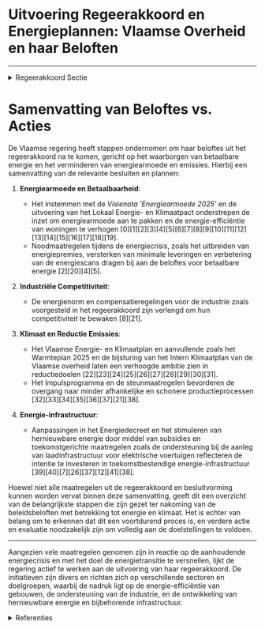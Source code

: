 # Uitvoering Regeerakkoord en Energieplannen: Vlaamse Overheid en haar Beloften

---

<details>
        <summary>Regeerakkoord Sectie </summary>
        <p>1.8.3 Betaalbare energie Het vergroten van het maatschappelijk draagvlak voor de noodzakelijke energietransitie en omslag naar een klimaatneutrale samenleving is essen-tieel. De Vlaamse regering zal, in samenspraak met het federale niveau, vanuit die optiek waken over de betaalbaarheid van de energiefactuur voor gezinnen en de onderdelen van de energie-factuur kritisch vergelijken met omliggende landen. Klimaatbeleid is veel ruimer dan louter maatre-gelen op elektriciteitsverbruik. Loutere financie-ring van klimaatbeleid via de elektriciteitsfactuur remt bovendien nieuwe klimaatvriendelijke elektrische toepassingen voor transport en verwarming af. Daarom zorgen we dat de meer-kosten op de elektriciteitsfactuur zeker niet verder toenemen als gevolg van Vlaams beleid. De Vlaamse regering wil de komende jaren extra inzetten op een daling van energiearmoede. Daarom zetten we het Energiearmoede-programma verder, in overleg met alle betrok-kenen op het terrein. Eerste aandacht gaat naar structurele verbetering van de energieprestatie van de woning. Gerichte financiële steun voor energiebesparende maatregelen, intensieve begeleiding en verscherping van normen blijven cruciaal. Om de doelgroep beter te bereiken werken we samen met de lokale partners. De digitale meter geeft mogelijkheden budgetont-sporing tijdig te detecteren en aan te pakken. Ook voor de industrie willen we energie betaal-baar houden en hun competitiviteit bewaken. Zij zijn een belangrijke motor van de welvaart in Vlaanderen en zullen daarenboven een belang-rijke rol moeten spelen in de ontwikkeling van innovatieve oplossingen voor de klimaatuitdaging. We willen dan ook de energienorm omzetten in effectieve maatregelen zodat we de onderne-mingen met hun innovatieve slagkracht hier in Vlaanderen houden. We verlengen de huidige maximaal toegelaten compensatieregeling voor de indirecte carbon leakage in afstemming op de energienorm en gefinancierd door het klimaatfonds. Dit is nood-zakelijk om de internationale competitiviteit van onze ondernemingen te</p>
        </details> 

# Samenvatting van Beloftes vs. Acties

De Vlaamse regering heeft stappen ondernomen om haar beloftes uit het regeerakkoord na te komen, gericht op het waarborgen van betaalbare energie en het verminderen van energiearmoede en emissies. Hierbij een samenvatting van de relevante besluiten en plannen:

1. **Energiearmoede en Betaalbaarheid**:
    - Het instemmen met de *Visienota 'Energiearmoede 2025'* en de uitvoering van het Lokaal Energie- en Klimaatpact onderstrepen de inzet om energiearmoede aan te pakken en de energie-efficiëntie van woningen te verhogen \[0\]\[1\]\[2\]\[3\]\[4\]\[5\]\[6\]\[7\]\[8\]\[9\]\[10\]\[11\]\[12\]\[13\]\[14\]\[15\]\[16\]\[17\]\[18\]\[19\].
    - Noodmaatregelen tijdens de energiecrisis, zoals het uitbreiden van energiepremies, versterken van minimale leveringen en verbetering van de energiescans dragen bij aan de beloftes voor betaalbare energie \[2\]\[20\]\[4\]\[5\].

2. **Industriële Competitiviteit**:
    - De energienorm en compensatieregelingen voor de industrie zoals voorgesteld in het regeerakkoord zijn verlengd om hun competitiviteit te bewaken \[8\]\[21\].

3. **Klimaat en Reductie Emissies**:
    - Het Vlaamse Energie- en Klimaatplan en aanvullende zoals het Warmteplan 2025 en de bijsturing van het Intern Klimaatplan van de Vlaamse overheid laten een verhoogde ambitie zien in reductiedoelen \[22\]\[23\]\[24\]\[25\]\[26\]\[27\]\[28\]\[29\]\[30\]\[31\].
    - Het Impulsprogramma en de steunmaatregelen bevorderen de overgang naar minder afhankelijke en schonere productieprocessen \[32\]\[33\]\[34\]\[35\]\[36\]\[37\]\[21\]\[38\].

4. **Energie-infrastructuur**:
    - Aanpassingen in het Energiedecreet en het stimuleren van hernieuwbare energie door middel van subsidies en toekomstgerichte maatregelen zoals de ondersteuning bij de aanleg van laadinfrastructuur voor elektrische voertuigen reflecteren de intentie te investeren in toekomstbestendige energie-infrastructuur \[39\]\[40\]\[7\]\[26\]\[37\]\[12\]\[41\]\[38\].

Hoewel niet alle maatregelen uit de regeerakkoord en besluitvorming kunnen worden vervat binnen deze samenvatting, geeft dit een overzicht van de belangrijkste stappen die zijn gezet ter nakoming van de beleidsbeloften met betrekking tot energie en klimaat. Het is echter van belang om te erkennen dat dit een voortdurend proces is, en verdere actie en evaluatie noodzakelijk zijn om volledig aan de doelstellingen te voldoen.

---

Aangezien vele maatregelen genomen zijn in reactie op de aanhoudende energiecrisis en met het doel de energietransitie te versnellen, lijkt de regering actief te werken aan de uitvoering van haar regeerakkoord. De initiatieven zijn divers en richten zich op verschillende sectoren en doelgroepen, waarbij de nadruk ligt op de energie-efficiëntie van gebouwen, de ondersteuning van de industrie, en de ontwikkeling van hernieuwbare energie en bijbehorende infrastructuur.

<details>
        <summary> Referenties</summary>
        **[\[0\]](https://beslissingenvlaamseregering.vlaanderen.be/?search=Visienota%20%27Energiearmoede%202025%27&dateOption=select&startDate=2021-12-10T09%3A00%3A00Z&endDate=2021-12-10T09%3A00%3A00Z)** : **(2021-12-10)** Visienota 'Energiearmoede 2025' 

**[\[1\]](https://beslissingenvlaamseregering.vlaanderen.be/?search=9%20miljoen%20euro%20subsidie%20aan%20Vlaamse%20gemeenten%20voor%20klimaatacties%20ter%20uitvoering%20van%20het%20Lokaal%20Energie%20en%20Klimaatpact%202.1&dateOption=select&startDate=2022-12-16T09%3A00%3A00Z&endDate=2022-12-16T09%3A00%3A00Z)** : **(2022-12-16)** 9 miljoen euro subsidie aan Vlaamse gemeenten voor klimaatacties ter uitvoering van het Lokaal Energie en Klimaatpact 2.1 

**[\[2\]](https://beslissingenvlaamseregering.vlaanderen.be/?search=Noodmaatregelen%20energiecrisis%3A%20wijziging%20energiebesluit&dateOption=select&startDate=2022-09-30T09%3A30%3A00Z&endDate=2022-09-30T09%3A30%3A00Z)** : **(2022-09-30)** Noodmaatregelen energiecrisis: wijziging energiebesluit 

**[\[3\]](https://beslissingenvlaamseregering.vlaanderen.be/?search=Online%20platform%20voor%20faciliteren%20tegemoetkomingen%20ter%20bevordering%20van%20rationeel%20energiegebruik%20en%20-beheer%20en%20gebruik%20hernieuwbare%20energiebronnen&dateOption=select&startDate=2023-07-07T09%3A00%3A00Z&endDate=2023-07-07T09%3A00%3A00Z)** : **(2023-07-07)** Online platform voor faciliteren tegemoetkomingen ter bevordering van rationeel energiegebruik en -beheer en gebruik hernieuwbare energiebronnen 

**[\[4\]](https://beslissingenvlaamseregering.vlaanderen.be/?search=Wijziging%20Energiebesluit%3A%20Online%20platform%20voor%20faciliteren%20tegemoetkomingen%2C%20plaatsing%20digitale%20meters%2C%20premies&dateOption=select&startDate=2023-10-27T08%3A00%3A00Z&endDate=2023-10-27T08%3A00%3A00Z)** : **(2023-10-27)** Wijziging Energiebesluit: Online platform voor faciliteren tegemoetkomingen, plaatsing digitale meters, premies 

**[\[5\]](https://beslissingenvlaamseregering.vlaanderen.be/?search=Wijziging%20Energiebesluit%3A%20Online%20platform%20voor%20faciliteren%20tegemoetkomingen%2C%20plaatsing%20digitale%20meters%2C%20premies&dateOption=select&startDate=2023-11-17T09%3A00%3A00Z&endDate=2023-11-17T09%3A00%3A00Z)** : **(2023-11-17)** Wijziging Energiebesluit: Online platform voor faciliteren tegemoetkomingen, plaatsing digitale meters, premies 

**[\[6\]](https://beslissingenvlaamseregering.vlaanderen.be/?search=Plan%20Vlaamse%20Veerkracht%3A%20Besteding%20middelen%20Vlaams%20Klimaatfonds%20voor%20energetische%20renovatie%20gebouwen%20publieke%20sector&dateOption=select&startDate=2022-11-10T07%3A00%3A00Z&endDate=2022-11-10T07%3A00%3A00Z)** : **(2022-11-10)** Plan Vlaamse Veerkracht: Besteding middelen Vlaams Klimaatfonds voor energetische renovatie gebouwen publieke sector 

**[\[7\]](https://beslissingenvlaamseregering.vlaanderen.be/?search=Online%20platform%20voor%20faciliteren%20tegemoetkomingen%20ter%20bevordering%20van%20rationeel%20energiegebruik%20en%20-beheer%20en%20gebruik%20hernieuwbare%20energiebronnen&dateOption=select&startDate=2023-10-13T08%3A00%3A00Z&endDate=2023-10-13T08%3A00%3A00Z)** : **(2023-10-13)** Online platform voor faciliteren tegemoetkomingen ter bevordering van rationeel energiegebruik en -beheer en gebruik hernieuwbare energiebronnen 

**[\[8\]](https://beslissingenvlaamseregering.vlaanderen.be/?search=Steun%20ondernemingen%20voor%20compensatie%20indirecte%20emissiekosten%3A%20wijzigingsbesluit&dateOption=select&startDate=2023-07-14T08%3A00%3A00Z&endDate=2023-07-14T08%3A00%3A00Z)** : **(2023-07-14)** Steun ondernemingen voor compensatie indirecte emissiekosten: wijzigingsbesluit 

**[\[9\]](https://beslissingenvlaamseregering.vlaanderen.be/?search=Energie%20en%20klimaat%20als%20transversaal%20thema&dateOption=select&startDate=2020-04-03T08%3A00%3A00Z&endDate=2020-04-03T08%3A00%3A00Z)** : **(2020-04-03)** Energie en klimaat als transversaal thema 

**[\[10\]](https://beslissingenvlaamseregering.vlaanderen.be/?search=Herverdelingsbesluit%20besteding%20middelen%20uit%20Vlaams%20Klimaatfonds&dateOption=select&startDate=2022-12-02T09%3A00%3A00Z&endDate=2022-12-02T09%3A00%3A00Z)** : **(2022-12-02)** Herverdelingsbesluit besteding middelen uit Vlaams Klimaatfonds 

**[\[11\]](https://beslissingenvlaamseregering.vlaanderen.be/?search=Herverdeling%20provisie%20Vlaams%20Klimaatfonds%20%28VKF%29%20voor%20maatregelen%20die%20bijdragen%20aan%20de%20Vlaamse%20klimaatdoelstellingen&dateOption=select&startDate=2023-11-23T16%3A00%3A00Z&endDate=2023-11-23T16%3A00%3A00Z)** : **(2023-11-23)** Herverdeling provisie Vlaams Klimaatfonds (VKF) voor maatregelen die bijdragen aan de Vlaamse klimaatdoelstellingen 

**[\[12\]](https://beslissingenvlaamseregering.vlaanderen.be/?search=Openbaredienstverplichting%20elektriciteitsdistributienetbeheerders%3A%20wijziging%20Energiebesluit&dateOption=select&startDate=2022-02-25T09%3A00%3A00Z&endDate=2022-02-25T09%3A00%3A00Z)** : **(2022-02-25)** Openbaredienstverplichting elektriciteitsdistributienetbeheerders: wijziging Energiebesluit 

**[\[13\]](https://beslissingenvlaamseregering.vlaanderen.be/?search=Plan%20Vlaamse%20Veerkracht%3A%20Vlaamse%20Energiebedrijf%20%28VEB%29%20energie-effici%C3%ABntie%20Vlaamse%20overheid&dateOption=select&startDate=2021-07-16T06%3A00%3A00Z&endDate=2021-07-16T06%3A00%3A00Z)** : **(2021-07-16)** Plan Vlaamse Veerkracht: Vlaamse Energiebedrijf (VEB) energie-efficiëntie Vlaamse overheid 

**[\[14\]](https://beslissingenvlaamseregering.vlaanderen.be/?search=Cofinanciering%20Vlaams%20Klimaatfonds%3A%20energetische%20renovaties%20en%20vervangingsbouw%20van%20sociale%20huurwoningen&dateOption=select&startDate=2022-07-08T08%3A00%3A00Z&endDate=2022-07-08T08%3A00%3A00Z)** : **(2022-07-08)** Cofinanciering Vlaams Klimaatfonds: energetische renovaties en vervangingsbouw van sociale huurwoningen 

**[\[15\]](https://beslissingenvlaamseregering.vlaanderen.be/?search=Herverdelingsbesluit%20premies%20zero-emissievoertuigen&dateOption=select&startDate=2019-12-20T09%3A00%3A00Z&endDate=2019-12-20T09%3A00%3A00Z)** : **(2019-12-20)** Herverdelingsbesluit premies zero-emissievoertuigen 

**[\[16\]](https://beslissingenvlaamseregering.vlaanderen.be/?search=Subsidie%20gemeenten%20voor%20klimaatacties%20ter%20uitvoering%20Lokaal%20Energie-%20en%20Klimaatpact%202023&dateOption=select&startDate=2023-07-07T09%3A00%3A00Z&endDate=2023-07-07T09%3A00%3A00Z)** : **(2023-07-07)** Subsidie gemeenten voor klimaatacties ter uitvoering Lokaal Energie- en Klimaatpact 2023 

**[\[17\]](https://beslissingenvlaamseregering.vlaanderen.be/?search=Maatregelen%20ondersteuning%20Vlaamse%20woningmarkt%20tijdens%20energiecrisis&dateOption=select&startDate=2022-10-07T08%3A00%3A00Z&endDate=2022-10-07T08%3A00%3A00Z)** : **(2022-10-07)** Maatregelen ondersteuning Vlaamse woningmarkt tijdens energiecrisis 

**[\[18\]](https://beslissingenvlaamseregering.vlaanderen.be/?search=Verzameldecreet%20energie&dateOption=select&startDate=2022-07-08T08%3A00%3A00Z&endDate=2022-07-08T08%3A00%3A00Z)** : **(2022-07-08)** Verzameldecreet energie 

**[\[19\]](https://beslissingenvlaamseregering.vlaanderen.be/?search=Invoeren%20Vlaams%20regelgevend%20kader%20voor%20flexibiliteit%20op%20het%20laag-%20en%20middenspanningsdistributienet%20en%20het%20invoeren%20van%20een%20kader%20voor%20ondersteunende%20diensten%20en%20flexibiliteit%20voor%20de%20distributienetbeheerder&dateOption=select&startDate=2022-05-20T08%3A00%3A00Z&endDate=2022-05-20T08%3A00%3A00Z)** : **(2022-05-20)** Invoeren Vlaams regelgevend kader voor flexibiliteit op het laag- en middenspanningsdistributienet en het invoeren van een kader voor ondersteunende diensten en flexibiliteit voor de distributienetbeheerder 

**[\[20\]](https://beslissingenvlaamseregering.vlaanderen.be/?search=Noodmaatregelen%20energiecrisis%3A%20wijziging%20energiebesluit&dateOption=select&startDate=2022-10-19T08%3A30%3A00Z&endDate=2022-10-19T08%3A30%3A00Z)** : **(2022-10-19)** Noodmaatregelen energiecrisis: wijziging energiebesluit 

**[\[21\]](https://beslissingenvlaamseregering.vlaanderen.be/?search=Impulsprogramma%20energiemaatregelen%20ondernemingen%20voor%20onder%20meer%20de%20versnelde%20vergroening%20warmtevraag%20niet-ETS%20industrie%20in%20Vlaanderen&dateOption=select&startDate=2022-12-02T09%3A00%3A00Z&endDate=2022-12-02T09%3A00%3A00Z)** : **(2022-12-02)** Impulsprogramma energiemaatregelen ondernemingen voor onder meer de versnelde vergroening warmtevraag niet-ETS industrie in Vlaanderen 

**[\[22\]](https://beslissingenvlaamseregering.vlaanderen.be/?search=Visienota%20%27Bijkomende%20maatregelen%20Klimaat%27&dateOption=select&startDate=2021-11-05T15%3A30%3A00Z&endDate=2021-11-05T15%3A30%3A00Z)** : **(2021-11-05)** Visienota 'Bijkomende maatregelen Klimaat' 

**[\[23\]](https://beslissingenvlaamseregering.vlaanderen.be/?search=Bijsturing%20intern%20Klimaatplan%20Vlaamse%20overheid&dateOption=select&startDate=2022-07-15T08%3A00%3A00Z&endDate=2022-07-15T08%3A00%3A00Z)** : **(2022-07-15)** Bijsturing intern Klimaatplan Vlaamse overheid 

**[\[24\]](https://beslissingenvlaamseregering.vlaanderen.be/?search=Bijsturing%20intern%20Klimaatplan%20Vlaamse%20Overheid&dateOption=select&startDate=2021-07-16T06%3A00%3A00Z&endDate=2021-07-16T06%3A00%3A00Z)** : **(2021-07-16)** Bijsturing intern Klimaatplan Vlaamse Overheid 

**[\[25\]](https://beslissingenvlaamseregering.vlaanderen.be/?search=Actualisatie%20van%20het%20kader%20voor%20de%20Oproep%20%27Actieplan%20Energie-Effici%C3%ABntie%20en%20Klimaatimpact%20Vlaamse%20Overheid%202021-2025%27&dateOption=select&startDate=2021-07-16T06%3A00%3A00Z&endDate=2021-07-16T06%3A00%3A00Z)** : **(2021-07-16)** Actualisatie van het kader voor de Oproep 'Actieplan Energie-Efficiëntie en Klimaatimpact Vlaamse Overheid 2021-2025' 

**[\[26\]](https://beslissingenvlaamseregering.vlaanderen.be/?search=Ondersteuning%20hernieuwbare%20energiebronnen%20en%20warmtekrachtkoppeling%3A%20wijziging%20Energiebesluit&dateOption=select&startDate=2020-05-29T08%3A00%3A00Z&endDate=2020-05-29T08%3A00%3A00Z)** : **(2020-05-29)** Ondersteuning hernieuwbare energiebronnen en warmtekrachtkoppeling: wijziging Energiebesluit 

**[\[27\]](https://beslissingenvlaamseregering.vlaanderen.be/?search=Definitief%20Vlaams%20Energie-%20en%20Klimaatplan%202021-2030&dateOption=select&startDate=2019-12-09T07%3A30%3A00Z&endDate=2019-12-09T07%3A30%3A00Z)** : **(2019-12-09)** Definitief Vlaams Energie- en Klimaatplan 2021-2030 

**[\[28\]](https://beslissingenvlaamseregering.vlaanderen.be/?search=Visienota%20%27Warmteplan%202025%27&dateOption=select&startDate=2021-12-10T09%3A00%3A00Z&endDate=2021-12-10T09%3A00%3A00Z)** : **(2021-12-10)** Visienota 'Warmteplan 2025' 

**[\[29\]](https://beslissingenvlaamseregering.vlaanderen.be/?search=Steun%20energetische%20renovatieprojecten%20noodkoopwoningen%20en%20energielening&dateOption=select&startDate=2021-05-21T08%3A00%3A00Z&endDate=2021-05-21T08%3A00%3A00Z)** : **(2021-05-21)** Steun energetische renovatieprojecten noodkoopwoningen en energielening 

**[\[30\]](https://beslissingenvlaamseregering.vlaanderen.be/?search=Verzamelbesluit%20Energie&dateOption=select&startDate=2021-04-23T08%3A00%3A00Z&endDate=2021-04-23T08%3A00%3A00Z)** : **(2021-04-23)** Verzamelbesluit Energie 

**[\[31\]](https://beslissingenvlaamseregering.vlaanderen.be/?search=Vlaamse%20klimaatstrategie%202050&dateOption=select&startDate=2019-12-20T09%3A00%3A00Z&endDate=2019-12-20T09%3A00%3A00Z)** : **(2019-12-20)** Vlaamse klimaatstrategie 2050 

**[\[32\]](https://beslissingenvlaamseregering.vlaanderen.be/?search=Wijziging%20Energiedecreet%3A%20maatregelen%20versnelde%20energietransitie%20gebouwen%20naar%20meer%20emissie-%20en%20milieuvriendelijke%20verwarmingstechnieken&dateOption=select&startDate=2021-10-29T09%3A15%3A00Z&endDate=2021-10-29T09%3A15%3A00Z)** : **(2021-10-29)** Wijziging Energiedecreet: maatregelen versnelde energietransitie gebouwen naar meer emissie- en milieuvriendelijke verwarmingstechnieken 

**[\[33\]](https://beslissingenvlaamseregering.vlaanderen.be/?search=Wijziging%20Energiedecreet%3A%20maatregelen%20versnelde%20energietransitie%20gebouwen%20naar%20meer%20emissie-%20en%20milieuvriendelijke%20verwarmingstechnieken&dateOption=select&startDate=2022-02-18T09%3A00%3A00Z&endDate=2022-02-18T09%3A00%3A00Z)** : **(2022-02-18)** Wijziging Energiedecreet: maatregelen versnelde energietransitie gebouwen naar meer emissie- en milieuvriendelijke verwarmingstechnieken 

**[\[34\]](https://beslissingenvlaamseregering.vlaanderen.be/?search=Wijziging%20Energiedecreet%3A%20maatregelen%20versnelde%20energietransitie%20gebouwen%20naar%20meer%20emissie-%20en%20milieuvriendelijke%20verwarmingstechnieken&dateOption=select&startDate=2021-12-10T09%3A00%3A00Z&endDate=2021-12-10T09%3A00%3A00Z)** : **(2021-12-10)** Wijziging Energiedecreet: maatregelen versnelde energietransitie gebouwen naar meer emissie- en milieuvriendelijke verwarmingstechnieken 

**[\[35\]](https://beslissingenvlaamseregering.vlaanderen.be/?search=Wijziging%20Energiedecreet%3A%20maatregelen%20versnelde%20energietransitie%20gebouwen%20naar%20meer%20emissie-%20en%20milieuvriendelijke%20verwarmingstechnieken&dateOption=select&startDate=2021-12-17T09%3A00%3A00Z&endDate=2021-12-17T09%3A00%3A00Z)** : **(2021-12-17)** Wijziging Energiedecreet: maatregelen versnelde energietransitie gebouwen naar meer emissie- en milieuvriendelijke verwarmingstechnieken 

**[\[36\]](https://beslissingenvlaamseregering.vlaanderen.be/?search=Sociale%20openbaredienstverplichtingen%20en%20REG-openbaredienstverplichtingen%3A%20wijziging%20Energiebesluit&dateOption=select&startDate=2022-02-04T09%3A00%3A00Z&endDate=2022-02-04T09%3A00%3A00Z)** : **(2022-02-04)** Sociale openbaredienstverplichtingen en REG-openbaredienstverplichtingen: wijziging Energiebesluit 

**[\[37\]](https://beslissingenvlaamseregering.vlaanderen.be/?search=Ondersteuning%20hernieuwbare%20energiebronnen%20en%20warmtekrachtkoppeling%3A%20wijziging%20Energiebesluit&dateOption=select&startDate=2020-07-10T08%3A00%3A00Z&endDate=2020-07-10T08%3A00%3A00Z)** : **(2020-07-10)** Ondersteuning hernieuwbare energiebronnen en warmtekrachtkoppeling: wijziging Energiebesluit 

**[\[38\]](https://beslissingenvlaamseregering.vlaanderen.be/?search=Verzamelbesluit%20energie%3A%20wijzigingen%20energiebesluit&dateOption=select&startDate=2020-10-30T09%3A00%3A00Z&endDate=2020-10-30T09%3A00%3A00Z)** : **(2020-10-30)** Verzamelbesluit energie: wijzigingen energiebesluit 

**[\[39\]](https://beslissingenvlaamseregering.vlaanderen.be/?search=Visienota%20%27Cofinanciering%20in%20functie%20van%20de%20kosteneffici%C3%ABntie%20voor%20allocatie%20van%20middelen%20uit%20het%20Vlaams%20Klimaatfonds%20voor%20Vlaamse%20mitigatiemaatregelen%27&dateOption=select&startDate=2020-09-11T08%3A00%3A00Z&endDate=2020-09-11T08%3A00%3A00Z)** : **(2020-09-11)** Visienota 'Cofinanciering in functie van de kostenefficiëntie voor allocatie van middelen uit het Vlaams Klimaatfonds voor Vlaamse mitigatiemaatregelen' 

**[\[40\]](https://beslissingenvlaamseregering.vlaanderen.be/?search=Aanpak%20besteding%20middelen%20Vlaams%20Klimaatfonds%202022%20voor%20uitfasering%20stookolieketels%20en%20energiebesparing%20in%20het%20gesubsidieerd%20onderwijs%20en%20het%20gemeenschapsonderwijs&dateOption=select&startDate=2022-11-18T09%3A00%3A00Z&endDate=2022-11-18T09%3A00%3A00Z)** : **(2022-11-18)** Aanpak besteding middelen Vlaams Klimaatfonds 2022 voor uitfasering stookolieketels en energiebesparing in het gesubsidieerd onderwijs en het gemeenschapsonderwijs 

**[\[41\]](https://beslissingenvlaamseregering.vlaanderen.be/?search=Reservering%20budget%20cofinanciering%20laadinfrastructuur%20Vlaamse%20overheid&dateOption=select&startDate=2021-07-09T08%3A00%3A00Z&endDate=2021-07-09T08%3A00%3A00Z)** : **(2021-07-09)** Reservering budget cofinanciering laadinfrastructuur Vlaamse overheid 
        </details> 

